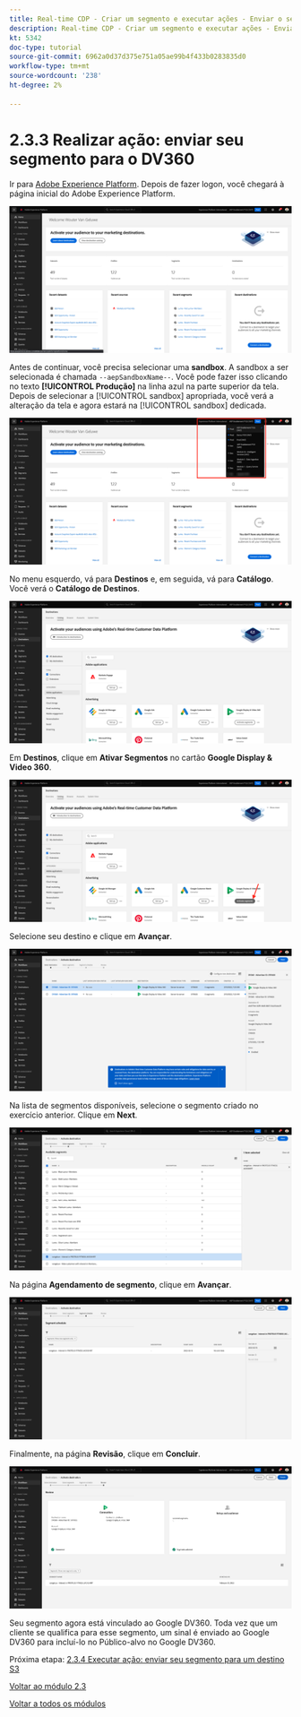 ```yaml
---
title: Real-time CDP - Criar um segmento e executar ações - Enviar o segmento para DV360
description: Real-time CDP - Criar um segmento e executar ações - Enviar o segmento para DV360
kt: 5342
doc-type: tutorial
source-git-commit: 6962a0d37d375e751a05ae99b4f433b0283835d0
workflow-type: tm+mt
source-wordcount: '238'
ht-degree: 2%

---
```


# 2.3.3 Realizar ação: enviar seu segmento para o DV360

Ir para [Adobe Experience Platform](https://experience.adobe.com/platform). Depois de fazer logon, você chegará à página inicial do Adobe Experience Platform.

![Assimilação de dados](./../../../modules/datacollection/module1.2/images/home.png)

Antes de continuar, você precisa selecionar uma **sandbox**. A sandbox a ser selecionada é chamada ``--aepSandboxName--``. Você pode fazer isso clicando no texto **[!UICONTROL Produção]** na linha azul na parte superior da tela. Depois de selecionar a [!UICONTROL sandbox] apropriada, você verá a alteração da tela e agora estará na [!UICONTROL sandbox] dedicada.

![Assimilação de dados](./../../../modules/datacollection/module1.2/images/sb1.png)

No menu esquerdo, vá para **Destinos** e, em seguida, vá para **Catálogo**. Você verá o **Catálogo de Destinos**.

![RTCDP](./images/rtcdpmenudest.png)

Em **Destinos**, clique em **Ativar Segmentos** no cartão **Google Display &amp; Video 360**.

![RTCDP](./images/rtcdpgoogleseg.png)

Selecione seu destino e clique em **Avançar**.

![RTCDP](./images/rtcdpcreatedest2.png)

Na lista de segmentos disponíveis, selecione o segmento criado no exercício anterior. Clique em **Next**.

![RTCDP](./images/rtcdpcreatedest3.png)

Na página **Agendamento de segmento**, clique em **Avançar**.

![RTCDP](./images/rtcdpcreatedest4.png)

Finalmente, na página **Revisão**, clique em **Concluir**.

![RTCDP](./images/rtcdpcreatedest5.png)

Seu segmento agora está vinculado ao Google DV360. Toda vez que um cliente se qualifica para esse segmento, um sinal é enviado ao Google DV360 para incluí-lo no Público-alvo no Google DV360.

Próxima etapa: [2.3.4 Executar ação: enviar seu segmento para um destino S3](./ex4.md)

[Voltar ao módulo 2.3](./real-time-cdp-build-a-segment-take-action.md)

[Voltar a todos os módulos](../../../overview.md)
